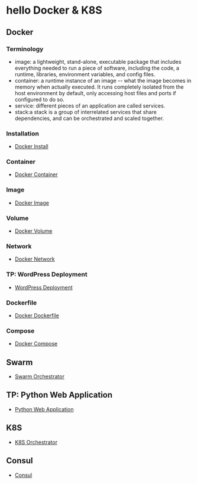 # hello Docker & K8S

## Docker
### Terminology
- image: a lightweight, stand-alone, executable package that includes everything needed to run a piece of software, including the code, a runtime, libraries, environment variables, and config files.
- container: a runtime instance of an image -- what the image becomes in memory when actually executed. It runs completely isolated from the host environment by default, only accessing host files and ports if configured to do so.
- service: different pieces of an application are called services.
- stack:a stack is a group of interrelated services that share dependencies, and can be orchestrated and scaled together.

### Installation
- [Docker Install](docker/install/README.md)

### Container
- [Docker Container](docker/container/README.md)

### Image
- [Docker Image](docker/image/README.md)

### Volume
- [Docker Volume](docker/volume/README.md)

### Network
- [Docker Network](docker/network/README.md)

### TP: WordPress Deployment
- [WordPress Deployment](docker/tp_wordpress/README.md)

### Dockerfile
- [Docker Dockerfile](docker/dockerfile/README.md)

### Compose
- [Docker Compose](docker/compose/README.md)

## Swarm
- [Swarm Orchestrator](swarm/README.md)

## TP: Python Web Application
- [Python Web Application](tp_pythonweb/README.md)

## K8S
- [K8S Orchestrator](k8s/README.md)

## Consul
- [Consul](consul/README.md)

